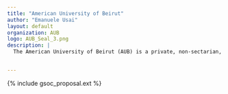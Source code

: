 ```yaml
---
title: "American University of Beirut"
author: "Emanuele Usai"
layout: default
organization: AUB
logo: AUB_Seal_3.png
description: |
  The American University of Beirut (AUB) is a private, non-sectarian, and independent university chartered in New York with its campus in Beirut, Lebanon


---
```


{% include gsoc_proposal.ext %}
